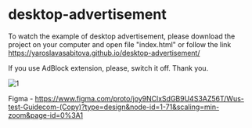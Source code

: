 # desktop-advertisement

To watch the example of desktop advertisement, please download the project on your computer and open file "index.html" or follow the link https://yaroslavasabitova.github.io/desktop-advertisement/ 

If you use AdBlock extension, please, switch it off. 
Thank you.

![1](https://github.com/YaroslavaSabitova/desktop-advertisement/assets/114692293/1873ddc0-4664-4eec-9269-eb2a64a976fa)

Figma - https://www.figma.com/proto/joy9NClxSdGB9U4S3AZ56T/Wus-test-Guidecom-(Copy)?type=design&node-id=1-71&scaling=min-zoom&page-id=0%3A1

